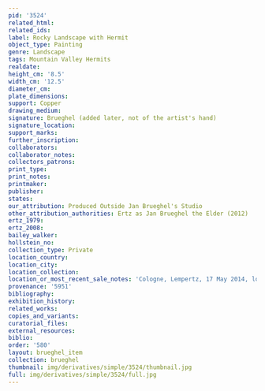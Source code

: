 ```yaml
---
pid: '3524'
related_html: 
related_ids: 
label: Rocky Landscape with Hermit
object_type: Painting
genre: Landscape
tags: Mountain Valley Hermits
realdate: 
height_cm: '8.5'
width_cm: '12.5'
diameter_cm: 
plate_dimensions: 
support: Copper
drawing_medium: 
signature: Brueghel (added later, not of the artist's hand)
signature_location: 
support_marks: 
further_inscription: 
collaborators: 
collaborator_notes: 
collectors_patrons: 
print_type: 
print_notes: 
printmaker: 
publisher: 
states: 
our_attribution: Produced Outside Jan Brueghel's Studio
other_attribution_authorities: Ertz as Jan Brueghel the Elder (2012)
ertz_1979: 
ertz_2008: 
bailey_walker: 
hollstein_no: 
collection_type: Private
location_country: 
location_city: 
location_collection: 
location_or_most_recent_sale_notes: 'Cologne, Lempertz, 17 May 2014, lot #1123'
provenance: '5951'
bibliography: 
exhibition_history: 
related_works: 
copies_and_variants: 
curatorial_files: 
external_resources: 
biblio: 
order: '580'
layout: brueghel_item
collection: brueghel
thumbnail: img/derivatives/simple/3524/thumbnail.jpg
full: img/derivatives/simple/3524/full.jpg
---
```


